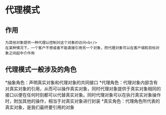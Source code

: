 代理模式
=======
作用
-----
	为其他对象提供一种代理以控制对这个对象的访问<br/>
	在某种情况下，一个客户不想或者不能直接引用另一个对象，而代理对象可以在客户端和目标对象之间起中介作用
	
代理模式一般涉及的角色
----------------------------
*抽象角色：声明真实对象和代理对象的共同接口
*代理角色：代理对象内部含有对真实对象的引用，从而可以操作真实对象，同时代理对象提供于真实对象相同的接口以便在任何时刻都可以代替真实对象。同时代理对象可以在执行真实对象操作时，附加其他的操作，相当于对真实对象进行封装
*真实角色：代理角色所代表的真实对象，是我们最终要引用的对象